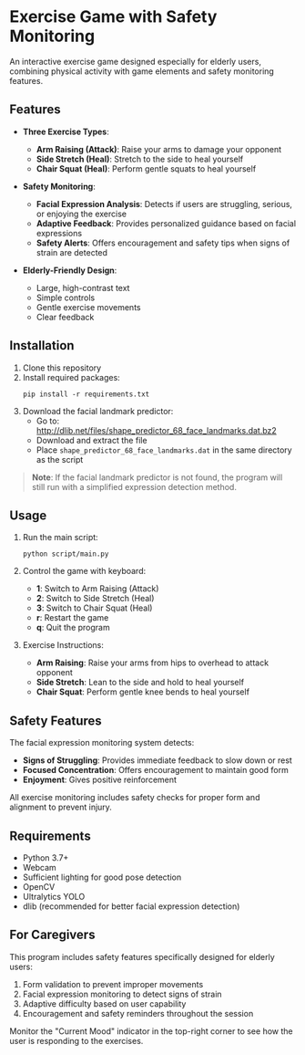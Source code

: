 # Exercise Game with Safety Monitoring

An interactive exercise game designed especially for elderly users, combining physical activity with game elements and safety monitoring features.

## Features

- **Three Exercise Types**:
  - **Arm Raising (Attack)**: Raise your arms to damage your opponent
  - **Side Stretch (Heal)**: Stretch to the side to heal yourself
  - **Chair Squat (Heal)**: Perform gentle squats to heal yourself

- **Safety Monitoring**:
  - **Facial Expression Analysis**: Detects if users are struggling, serious, or enjoying the exercise
  - **Adaptive Feedback**: Provides personalized guidance based on facial expressions
  - **Safety Alerts**: Offers encouragement and safety tips when signs of strain are detected

- **Elderly-Friendly Design**:
  - Large, high-contrast text
  - Simple controls
  - Gentle exercise movements
  - Clear feedback

## Installation

1. Clone this repository
2. Install required packages:
   ```
   pip install -r requirements.txt
   ```
3. Download the facial landmark predictor:
   - Go to: http://dlib.net/files/shape_predictor_68_face_landmarks.dat.bz2
   - Download and extract the file
   - Place `shape_predictor_68_face_landmarks.dat` in the same directory as the script

> **Note**: If the facial landmark predictor is not found, the program will still run with a simplified expression detection method.

## Usage

1. Run the main script:
   ```
   python script/main.py
   ```

2. Control the game with keyboard:
   - **1**: Switch to Arm Raising (Attack)
   - **2**: Switch to Side Stretch (Heal)
   - **3**: Switch to Chair Squat (Heal)
   - **r**: Restart the game
   - **q**: Quit the program

3. Exercise Instructions:
   - **Arm Raising**: Raise your arms from hips to overhead to attack opponent
   - **Side Stretch**: Lean to the side and hold to heal yourself
   - **Chair Squat**: Perform gentle knee bends to heal yourself
   
## Safety Features

The facial expression monitoring system detects:

- **Signs of Struggling**: Provides immediate feedback to slow down or rest
- **Focused Concentration**: Offers encouragement to maintain good form
- **Enjoyment**: Gives positive reinforcement

All exercise monitoring includes safety checks for proper form and alignment to prevent injury.

## Requirements

- Python 3.7+
- Webcam
- Sufficient lighting for good pose detection
- OpenCV
- Ultralytics YOLO
- dlib (recommended for better facial expression detection)

## For Caregivers

This program includes safety features specifically designed for elderly users:

1. Form validation to prevent improper movements
2. Facial expression monitoring to detect signs of strain
3. Adaptive difficulty based on user capability
4. Encouragement and safety reminders throughout the session

Monitor the "Current Mood" indicator in the top-right corner to see how the user is responding to the exercises. 